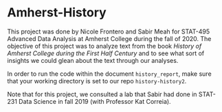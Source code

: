 # Amherst-History

This project was done by Nicole Frontero and Sabir Meah for STAT-495 Advanced Data Analysis at Amherst College during the fall of 2020.  The objective of this project was to analyze text from the book *History of Amherst College during the First Half Century* and to see what sort of insights we could glean about the text through our analyses. 

In order to run the code within the document `history_report`, make sure that your working directory is set to our repo `history-history2`. 

Note that for this project, we consulted a lab that Sabir had done in STAT-231 Data Science in fall 2019 (with Professor Kat Correia).
